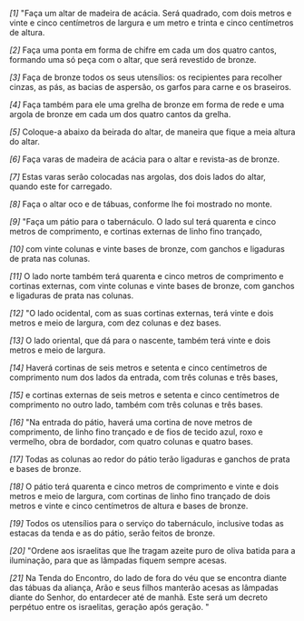 *[1]* "Faça um altar de madeira de acácia. Será quadrado, com dois metros e vinte e cinco centímetros de largura e um metro e trinta e cinco centímetros de altura.

*[2]* Faça uma ponta em forma de chifre em cada um dos quatro cantos, formando uma só peça com o altar, que será revestido de bronze.

*[3]* Faça de bronze todos os seus utensílios: os recipientes para recolher cinzas, as pás, as bacias de aspersão, os garfos para carne e os braseiros.

*[4]* Faça também para ele uma grelha de bronze em forma de rede e uma argola de bronze em cada um dos quatro cantos da grelha.

*[5]* Coloque-a abaixo da beirada do altar, de maneira que fique a meia altura do altar.

*[6]* Faça varas de madeira de acácia para o altar e revista-as de bronze.

*[7]* Estas varas serão colocadas nas argolas, dos dois lados do altar, quando este for carregado.

*[8]* Faça o altar oco e de tábuas, conforme lhe foi mostrado no monte.

*[9]* "Faça um pátio para o tabernáculo. O lado sul terá quarenta e cinco metros de comprimento, e cortinas externas de linho fino trançado,

*[10]* com vinte colunas e vinte bases de bronze, com ganchos e ligaduras de prata nas colunas.

*[11]* O lado norte também terá quarenta e cinco metros de comprimento e cortinas externas, com vinte colunas e vinte bases de bronze, com ganchos e ligaduras de prata nas colunas.

*[12]* "O lado ocidental, com as suas cortinas externas, terá vinte e dois metros e meio de largura, com dez colunas e dez bases.

*[13]* O lado oriental, que dá para o nascente, também terá vinte e dois metros e meio de largura.

*[14]* Haverá cortinas de seis metros e setenta e cinco centímetros de comprimento num dos lados da entrada, com três colunas e três bases,

*[15]* e cortinas externas de seis metros e setenta e cinco centímetros de comprimento no outro lado, também com três colunas e três bases.

*[16]* "Na entrada do pátio, haverá uma cortina de nove metros de comprimento, de linho fino trançado e de fios de tecido azul, roxo e vermelho, obra de bordador, com quatro colunas e quatro bases.

*[17]* Todas as colunas ao redor do pátio terão ligaduras e ganchos de prata e bases de bronze.

*[18]* O pátio terá quarenta e cinco metros de comprimento e vinte e dois metros e meio de largura, com cortinas de linho fino trançado de dois metros e vinte e cinco centímetros de altura e bases de bronze.

*[19]* Todos os utensílios para o serviço do tabernáculo, inclusive todas as estacas da tenda e as do pátio, serão feitos de bronze.

*[20]* "Ordene aos israelitas que lhe tragam azeite puro de oliva batida para a iluminação, para que as lâmpadas fiquem sempre acesas.

*[21]* Na Tenda do Encontro, do lado de fora do véu que se encontra diante das tábuas da aliança, Arão e seus filhos manterão acesas as lâmpadas diante do Senhor, do entardecer até de manhã. Este será um decreto perpétuo entre os israelitas, geração após geração. "

